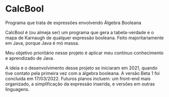 # CalcBool
Programa que trata de expressões envolvendo Álgebra Booleana

CalcBool é (ou almeja ser) um programa que gera a tabela-verdade e o mapa de Karnaugh de qualquer expressão booleana. 
Feito majoritariamente em Java, porque Java é mó massa.

Meu objetivo prioritário nesse projeto é aplicar meu contínuo conhecimento e aprendizado de Java.

A ideia e o desenvolvimento desse projeto se iniciaram em 2021, quando tive contato pela primeira vez com a álgebra booleana. 
A versão Beta 1 foi concluída em 17/03/2022. 
Futuros planos incluem: um front-end mais organizado, a simplificação da expressão inserida, e versões em outras linguagens.
